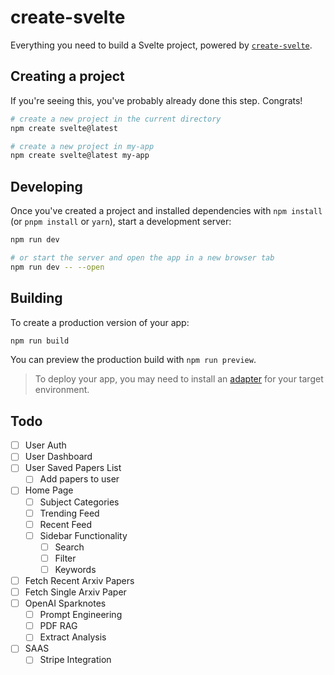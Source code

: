 # create-svelte

Everything you need to build a Svelte project, powered by [`create-svelte`](https://github.com/sveltejs/kit/tree/main/packages/create-svelte).

## Creating a project

If you're seeing this, you've probably already done this step. Congrats!

```bash
# create a new project in the current directory
npm create svelte@latest

# create a new project in my-app
npm create svelte@latest my-app
```

## Developing

Once you've created a project and installed dependencies with `npm install` (or `pnpm install` or `yarn`), start a development server:

```bash
npm run dev

# or start the server and open the app in a new browser tab
npm run dev -- --open
```

## Building

To create a production version of your app:

```bash
npm run build
```

You can preview the production build with `npm run preview`.

> To deploy your app, you may need to install an [adapter](https://kit.svelte.dev/docs/adapters) for your target environment.

## Todo

- [ ] User Auth
- [ ] User Dashboard
- [ ] User Saved Papers List
    - [ ] Add papers to user
- [ ] Home Page
    - [ ] Subject Categories
    - [ ] Trending Feed
    - [ ] Recent Feed
    - [ ] Sidebar Functionality
        - [ ] Search
        - [ ] Filter
        - [ ] Keywords
- [ ] Fetch Recent Arxiv Papers
- [ ] Fetch Single Arxiv Paper
- [ ] OpenAI Sparknotes
    - [ ] Prompt Engineering
    - [ ] PDF RAG
    - [ ] Extract Analysis
- [ ] SAAS
    - [ ] Stripe Integration